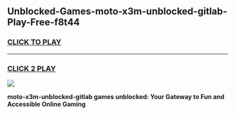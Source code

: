 
## Unblocked-Games-moto-x3m-unblocked-gitlab-Play-Free-f8t44
<h3>
<a href="https://premium76.site?title=moto-x3m-unblocked-gitlab&ref=23A">CLICK TO PLAY</a></h3>
<hr>

<h3>
<a href="https://premium76.site?title=moto-x3m-unblocked-gitlab&ref=23A">CLICK 2 PLAY</a>
  
</h3>

<a href="https://premium76.site?title=moto-x3m-unblocked-gitlab&ref=23A"><img src="https://clearcache.store/games.png"></a>


**moto-x3m-unblocked-gitlab games unblocked: Your Gateway to Fun and Accessible Online Gaming**
